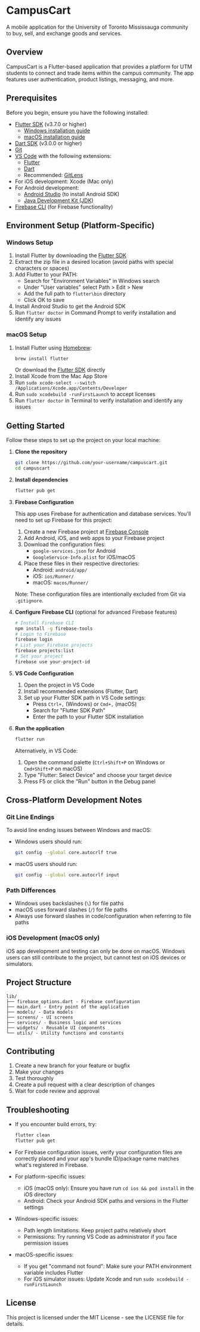 # CampusCart

A mobile application for the University of Toronto Mississauga community to buy, sell, and exchange goods and services.

## Overview

CampusCart is a Flutter-based application that provides a platform for UTM students to connect and trade items within the campus community. The app features user authentication, product listings, messaging, and more.

## Prerequisites

Before you begin, ensure you have the following installed:

- [Flutter SDK](https://flutter.dev/docs/get-started/install) (v3.7.0 or higher)
  - [Windows installation guide](https://docs.flutter.dev/get-started/install/windows)
  - [macOS installation guide](https://docs.flutter.dev/get-started/install/macos)
- [Dart SDK](https://dart.dev/get-dart) (v3.0.0 or higher)
- [Git](https://git-scm.com/downloads)
- [VS Code](https://code.visualstudio.com/) with the following extensions:
  - [Flutter](https://marketplace.visualstudio.com/items?itemName=Dart-Code.flutter)
  - [Dart](https://marketplace.visualstudio.com/items?itemName=Dart-Code.dart-code)
  - Recommended: [GitLens](https://marketplace.visualstudio.com/items?itemName=eamodio.gitlens)
- For iOS development: Xcode (Mac only)
- For Android development: 
  - [Android Studio](https://developer.android.com/studio) (to install Android SDK)
  - [Java Development Kit (JDK)](https://www.oracle.com/java/technologies/downloads/)
- [Firebase CLI](https://firebase.google.com/docs/cli) (for Firebase functionality)

## Environment Setup (Platform-Specific)

### Windows Setup

1. Install Flutter by downloading the [Flutter SDK](https://docs.flutter.dev/get-started/install/windows)
2. Extract the zip file in a desired location (avoid paths with special characters or spaces)
3. Add Flutter to your PATH:
   - Search for "Environment Variables" in Windows search
   - Under "User variables" select Path > Edit > New
   - Add the full path to `flutter\bin` directory
   - Click OK to save
4. Install Android Studio to get the Android SDK
5. Run `flutter doctor` in Command Prompt to verify installation and identify any issues

### macOS Setup

1. Install Flutter using [Homebrew](https://brew.sh/):
   ```bash
   brew install flutter
   ```
   Or download the [Flutter SDK](https://docs.flutter.dev/get-started/install/macos) directly
2. Install Xcode from the Mac App Store
3. Run `sudo xcode-select --switch /Applications/Xcode.app/Contents/Developer`
4. Run `sudo xcodebuild -runFirstLaunch` to accept licenses
5. Run `flutter doctor` in Terminal to verify installation and identify any issues

## Getting Started

Follow these steps to set up the project on your local machine:

1. **Clone the repository**

   ```bash
   git clone https://github.com/your-username/campuscart.git
   cd campuscart
   ```

2. **Install dependencies**

   ```bash
   flutter pub get
   ```

3. **Firebase Configuration**

   This app uses Firebase for authentication and database services. You'll need to set up Firebase for this project:

   1. Create a new Firebase project at [Firebase Console](https://console.firebase.google.com/)
   2. Add Android, iOS, and web apps to your Firebase project
   3. Download the configuration files:
      - `google-services.json` for Android
      - `GoogleService-Info.plist` for iOS/macOS
   4. Place these files in their respective directories:
      - Android: `android/app/`
      - iOS: `ios/Runner/`
      - macOS: `macos/Runner/`

   Note: These configuration files are intentionally excluded from Git via `.gitignore`.

4. **Configure Firebase CLI** (optional for advanced Firebase features)

   ```bash
   # Install Firebase CLI
   npm install -g firebase-tools
   # Login to Firebase
   firebase login
   # List your Firebase projects
   firebase projects:list
   # Set your project
   firebase use your-project-id
   ```

5. **VS Code Configuration**

   1. Open the project in VS Code
   2. Install recommended extensions (Flutter, Dart)
   3. Set up your Flutter SDK path in VS Code settings:
      - Press `Ctrl+,` (Windows) or `Cmd+,` (macOS)
      - Search for "Flutter SDK Path"
      - Enter the path to your Flutter SDK installation

6. **Run the application**

   ```bash
   flutter run
   ```
   
   Alternatively, in VS Code:
   1. Open the command palette (`Ctrl+Shift+P` on Windows or `Cmd+Shift+P` on macOS)
   2. Type "Flutter: Select Device" and choose your target device
   3. Press F5 or click the "Run" button in the Debug panel

## Cross-Platform Development Notes

### Git Line Endings

To avoid line ending issues between Windows and macOS:

- Windows users should run:
  ```bash
  git config --global core.autocrlf true
  ```
- macOS users should run:
  ```bash
  git config --global core.autocrlf input
  ```

### Path Differences

- Windows uses backslashes (`\`) for file paths
- macOS uses forward slashes (`/`) for file paths
- Always use forward slashes in code/configuration when referring to file paths

### iOS Development (macOS only)

iOS app development and testing can only be done on macOS. Windows users can still contribute to the project, but cannot test on iOS devices or simulators.

## Project Structure

```
lib/
├── firebase_options.dart - Firebase configuration
├── main.dart - Entry point of the application
├── models/ - Data models
├── screens/ - UI screens
├── services/ - Business logic and services
├── widgets/ - Reusable UI components
└── utils/ - Utility functions and constants
```

## Contributing

1. Create a new branch for your feature or bugfix
2. Make your changes
3. Test thoroughly
4. Create a pull request with a clear description of changes
5. Wait for code review and approval

## Troubleshooting

- If you encounter build errors, try:
  ```bash
  flutter clean
  flutter pub get
  ```

- For Firebase configuration issues, verify your configuration files are correctly placed and your app's bundle ID/package name matches what's registered in Firebase.

- For platform-specific issues:
  - iOS (macOS only): Ensure you have run `cd ios && pod install` in the iOS directory
  - Android: Check your Android SDK paths and versions in the Flutter settings

- Windows-specific issues:
  - Path length limitations: Keep project paths relatively short
  - Permissions: Try running VS Code as administrator if you face permission issues

- macOS-specific issues:
  - If you get "command not found": Make sure your PATH environment variable includes Flutter
  - For iOS simulator issues: Update Xcode and run `sudo xcodebuild -runFirstLaunch`

## License

This project is licensed under the MIT License - see the LICENSE file for details.